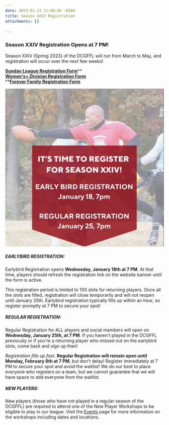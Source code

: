 ```yaml
---
date: 2023-01-13 21:00:45 -0500
title: Season XXIV Registration
attachments: []

---
```

### Season XXIV Registration Opens at 7 PM!

Season XXIV (Spring 2023) of the DCGFFL will run from March to May, and registration will occur over the next few weeks!

[**Sunday League Registration Form**](https://forms.gle/kawfkD5S33Y4aAzi7 "https://forms.gle/kawfkD5S33Y4aAzi7")**  
**[**Women's+ Division Registration Form**](https://forms.gle/tuSJY512jv4bRHzg8 "https://forms.gle/tuSJY512jv4bRHzg8")**  
**[**Forever Family Registration Form**](https://forms.gle/q8QmktnS1Pcya4A37 "https://forms.gle/q8QmktnS1Pcya4A37")

![](/img/image-1-14-23-at-6-17-pm.jpeg)

##### EARLYBIRD REGISTRATION:

Earlybird Registration opens **Wednesday, January 18th at 7 PM**. At that time, players should refresh the registration link on the website banner until the form is active.

This registration period is limited to 100 slots for returning players. Once all the slots are filled, registration will close temporarily and will not reopen until January 25th. Earlybird registration typically fills up within an hour, so register promptly at 7 PM to secure your spot!

##### REGULAR REGISTRATION:

Regular Registration for ALL players and social members will open on **Wednesday, January 25th, at 7 PM**.  If you haven't played in the DCGFFL previously or if you're a returning player who missed out on the earlybird slots, come back and sign up then!

_Registration fills up fast_. **Regular Registration will remain open until Monday, February 6th at 7 PM**, but don't delay! Register immediately at 7 PM to secure your spot and avoid the waitlist! We do our best to place everyone who registers on a team, but we cannot guarantee that we will have space to add everyone from the waitlist.

##### NEW PLAYERS:

New players (those who have not played in a regular season of the DCGFFL) are required to attend one of the New Player Workshops to be eligible to play in our league. Visit the [Events](https://dcgffl.org/events/) page for more information on the workshops including dates and locations.